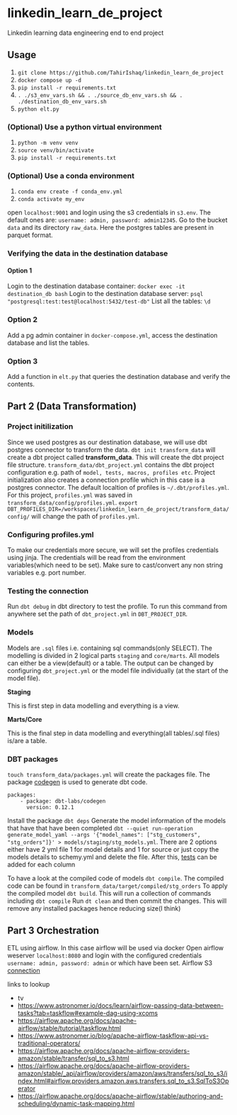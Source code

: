 # linkedin_learn_de_project
Linkedin learning data engineering end to end project

## Usage
1. `git clone https://github.com/TahirIshaq/linkedin_learn_de_project`
2. `docker compose up -d`
3. `pip install -r requirements.txt`
4. `. ./s3_env_vars.sh && . ./source_db_env_vars.sh && . ./destination_db_env_vars.sh`
5. `python elt.py`

### (Optional) Use a python virtual environment
1. `python -m venv venv`
2. `source venv/bin/activate`
3. `pip install -r requirements.txt`

### (Optional) Use a conda environment
1. `conda env create -f conda_env.yml`
2. `conda activate my_env`

open `localhost:9001` and login using the s3 credentials in `s3.env`. The default ones are: `username: admin, password: admin12345`. Go to the bucket `data` and its directory `raw_data`. Here the postgres tables are present in parquet format.

### Verifying the data in the destination database
#### Option 1
Login to the destination database container: `docker exec -it destination_db bash`
Login to the destination database server: `psql "postgresql:test:test@localhost:5432/test-db"`
List all the tables: `\d`
### Option 2
Add a pg admin container in `docker-compose.yml`, access the destination database and list the tables.
### Option 3
Add a function in `elt.py` that queries the destination database and verify the contents.

## Part 2 (Data Transformation)
### Project initilization
Since we used postgres as our destination database, we will use dbt postgres connector to transform the data.
`dbt init transform_data` will create a dbt project called **transform_data**. This will create the dbt project file structure.
`transform_data/dbt_project.yml` contains the dbt project configuration e.g. path of `model, tests, macros, profiles etc`. Project initialization also creates a connection profile which in this case is a postgres connector. The default localtion of profiles is `~/.dbt/profiles.yml`. For this project, `profiles.yml` was saved in `transform_data/config/profiles.yml`. `export DBT_PROFILES_DIR=/workspaces/linkedin_learn_de_project/transform_data/config/` will change the path of `profiles.yml`.
### Configuring profiles.yml
To make our credentials more secure, we will set the profiles credentials using jinja. The credentials will be read from the environment variables(which need to be set). Make sure to cast/convert any non string variables e.g. port number.
### Testing the connection
Run `dbt debug` in dbt directory to test the profile. To run this command from anywhere set the path of `dbt_project.yml` in `DBT_PROJECT_DIR`.
### Models
Models are `.sql` files i.e. containing sql commands(only SELECT). The modelling is divided in 2 logical parts `staging` and `core/marts`.
All models can either be a view(default) or a table. The output can be changed by configuring `dbt_project.yml` or the model file individually (at the start of the model file).

**Staging**

This is first step in data modelling and everything is a view.

**Marts/Core**

This is the final step in data modelling and everything(all tables/.sql files) is/are a table.

### DBT packages
`touch transform_data/packages.yml` will create the packages file.
The package [codegen](https://hub.getdbt.com/dbt-labs/codegen/latest/) is used to generate dbt code.
```
packages:
    - package: dbt-labs/codegen
      version: 0.12.1
```
Install the package `dbt deps`
Generate the model information of the models that have that have been completed `dbt --quiet run-operation generate_model_yaml --args '{"model_names": ["stg_customers", "stg_orders"]}' > models/staging/stg_models.yml`. There are 2 options either have 2 yml file 1 for model details and 1 for source or just copy the models details to schemy.yml and delete the file.
After this, [tests](https://docs.getdbt.com/docs/build/data-tests) can be added for each column

To have a look at the compiled code of models `dbt compile`.
The compiled code can be found in `transform_data/target/compiled/stg_orders`
To apply the compiled model `dbt build`. This will run a collection of commands including `dbt compile`
Run `dt clean` and then commit the changes. This will remove any installed packages hence reducing size(I think)

## Part 3 Orchestration
ETL using airflow. In this case airflow will be used via docker
Open airflow weserver `localhost:8080` and login with the configured credentials `username: admin, password: admin` or which have been set.
Airflow S3 [connection](https://airflow.apache.org/docs/apache-airflow-providers-amazon/stable/connections/aws.html)

links to lookup
- tv
- https://www.astronomer.io/docs/learn/airflow-passing-data-between-tasks?tab=taskflow#example-dag-using-xcoms
- https://airflow.apache.org/docs/apache-airflow/stable/tutorial/taskflow.html
- https://www.astronomer.io/blog/apache-airflow-taskflow-api-vs-traditional-operators/
- https://airflow.apache.org/docs/apache-airflow-providers-amazon/stable/transfer/sql_to_s3.html
- https://airflow.apache.org/docs/apache-airflow-providers-amazon/stable/_api/airflow/providers/amazon/aws/transfers/sql_to_s3/index.html#airflow.providers.amazon.aws.transfers.sql_to_s3.SqlToS3Operator
- https://airflow.apache.org/docs/apache-airflow/stable/authoring-and-scheduling/dynamic-task-mapping.html
